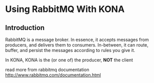 # Using RabbitMQ With KONA

## Introduction

RabbitMQ is a message broker. In essence, it accepts messages from producers, and delivers them to consumers. In-between, it can route, buffer, and persist the messages according to rules you give it.

In KONA, KONA is the (or one of) the producer, **NOT** the client

read more from rabbitmq documentation http://www.rabbitmq.com/documentation.html

